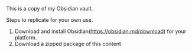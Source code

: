 This is a copy of my Obsidian vault. 

Steps to replicate for your own use.
  1. Download and install Obsidian(https://obsidian.md/download) for your platform.
  2. Download a zipped package of this content

